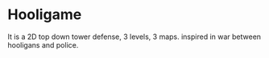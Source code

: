 # Hooligame
It is a 2D top down tower defense, 3 levels, 3 maps. inspired in war between hooligans and police. 
